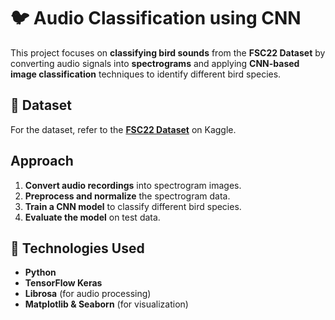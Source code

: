 # 🐦 Audio Classification using CNN  

This project focuses on **classifying bird sounds** from the **FSC22 Dataset** by converting audio signals into **spectrograms** and applying **CNN-based image classification** techniques to identify different bird species.  

## 📂 Dataset  
For the dataset, refer to the **[FSC22 Dataset](https://www.kaggle.com/datasets/irmiot22/fsc22-dataset)** on Kaggle.  

## Approach  
1. **Convert audio recordings** into spectrogram images.  
2. **Preprocess and normalize** the spectrogram data.  
3. **Train a CNN model** to classify different bird species.  
4. **Evaluate the model** on test data.  

## 🚀 Technologies Used  
- **Python**  
- **TensorFlow Keras**  
- **Librosa** (for audio processing)  
- **Matplotlib & Seaborn** (for visualization)  

